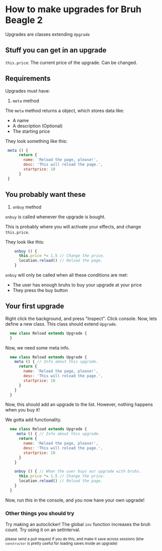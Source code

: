 # How to make upgrades for Bruh Beagle 2

Upgrades are classes extending `Upgrade`

## Stuff you can get in an upgrade

`this.price`: The current price of the upgrade. Can be changed.

## Requirements

Upgrades must have:

1. `meta` method

The `meta` method returns a object, which stores data like:

- A name
- A description (Optional)
- The starting price

They look something like this:

```js
 meta () {
      return {
        name: 'Reload the page, please!',
        desc: 'This will reload the page.',
        startprice: 10
      }
 }
```

## You probably want these

1. `onbuy` method

`onbuy` is called whenever the upgrade is bought.

This is probably where you will activate your effects, and change `this.price`.

They look like this:

```js
    onbuy () {
      this.price *= 1.5 // Change the price.
      location.reload() // Reload the page.
    }
```

`onbuy` will only be called when all these conditions are met:

- The user has enough bruhs to buy your upgrade at your price
- They press the buy button

## Your first upgrade

Right click the background, and press "Inspect". Click console. Now, lets define a new class.
This class should extend `Upgrade`.

```js
  new class Reload extends Upgrade {
  }
```

Now, we need some meta info.

```js
  new class Reload extends Upgrade {
    meta () { // Info about this upgrade.
      return {
        name: 'Reload the page, please!',
        desc: 'This will reload the page.',
        startprice: 10
      }
    }
  }
```

Now, this should add an upgrade to the list. However, nothing happens when you buy it!

We gotta add functionality.

```js
  new class Reload extends Upgrade {
     meta () { // Info about this upgrade.
      return {
        name: 'Reload the page, please!',
        desc: 'This will reload the page.',
        startprice: 10
      }
    }

    onbuy () { // When the user buys our upgrade with bruhs.
      this.price *= 1.5 // Change the price.
      location.reload() // Reload the page.
    }
  }
```

Now, run this in the console, and you now have your own upgrade!

### Other things you should try

Try making an autoclicker!
The global `inc` function increases the bruh count. Try using it on an setInterval.

<sup>please send a pull request if you do this, and make it save across sessions (btw `constructor` is pretty useful for loading saves inside an upgrade)</sup>